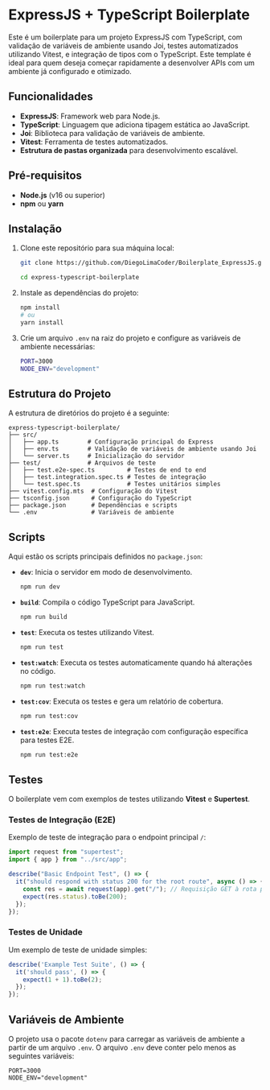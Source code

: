 # ExpressJS + TypeScript Boilerplate

Este é um boilerplate para um projeto ExpressJS com TypeScript, com validação de variáveis de ambiente usando Joi, testes automatizados utilizando Vitest, e integração de tipos com o TypeScript. Este template é ideal para quem deseja começar rapidamente a desenvolver APIs com um ambiente já configurado e otimizado.

## Funcionalidades

- **ExpressJS**: Framework web para Node.js.
- **TypeScript**: Linguagem que adiciona tipagem estática ao JavaScript.
- **Joi**: Biblioteca para validação de variáveis de ambiente.
- **Vitest**: Ferramenta de testes automatizados.
- **Estrutura de pastas organizada** para desenvolvimento escalável.

## Pré-requisitos

- **Node.js** (v16 ou superior)
- **npm** ou **yarn**

## Instalação

1. Clone este repositório para sua máquina local:

    ```bash
    git clone https://github.com/DiegoLimaCoder/Boilerplate_ExpressJS.git
    
    cd express-typescript-boilerplate
    ```

2. Instale as dependências do projeto:

    ```bash
    npm install
    # ou
    yarn install
    ```

3. Crie um arquivo `.env` na raiz do projeto e configure as variáveis de ambiente necessárias:

    ```bash
    PORT=3000
    NODE_ENV="development"
    ```

## Estrutura do Projeto

A estrutura de diretórios do projeto é a seguinte:

```
express-typescript-boilerplate/
├── src/
│   ├── app.ts        # Configuração principal do Express
│   ├── env.ts        # Validação de variáveis de ambiente usando Joi
│   └── server.ts     # Inicialização do servidor
├── test/             # Arquivos de teste
│   ├── test.e2e-spec.ts         # Testes de end to end
│   ├── test.integration.spec.ts # Testes de integração
│   └── test.spec.ts             # Testes unitários simples
├── vitest.config.mts  # Configuração do Vitest
├── tsconfig.json      # Configuração do TypeScript
├── package.json       # Dependências e scripts
└── .env               # Variáveis de ambiente
```

## Scripts

Aqui estão os scripts principais definidos no `package.json`:

- **`dev`**: Inicia o servidor em modo de desenvolvimento.

    ```bash
    npm run dev
    ```

- **`build`**: Compila o código TypeScript para JavaScript.

    ```bash
    npm run build
    ```

- **`test`**: Executa os testes utilizando Vitest.

    ```bash
    npm run test
    ```

- **`test:watch`**: Executa os testes automaticamente quando há alterações no código.

    ```bash
    npm run test:watch
    ```

- **`test:cov`**: Executa os testes e gera um relatório de cobertura.

    ```bash
    npm run test:cov
    ```

- **`test:e2e`**: Executa testes de integração com configuração específica para testes E2E.

    ```bash
    npm run test:e2e
    ```

## Testes

O boilerplate vem com exemplos de testes utilizando **Vitest** e **Supertest**.

### Testes de Integração (E2E)

Exemplo de teste de integração para o endpoint principal `/`:

```ts
import request from "supertest";
import { app } from "../src/app";

describe("Basic Endpoint Test", () => {
  it("should respond with status 200 for the root route", async () => {
    const res = await request(app).get("/"); // Requisição GET à rota principal
    expect(res.status).toBe(200);
  });
});
```

### Testes de Unidade

Um exemplo de teste de unidade simples:

```ts
describe('Example Test Suite', () => {
  it('should pass', () => {
    expect(1 + 1).toBe(2);
  });
});
```

## Variáveis de Ambiente

O projeto usa o pacote `dotenv` para carregar as variáveis de ambiente a partir de um arquivo `.env`. O arquivo `.env` deve conter pelo menos as seguintes variáveis:

```env
PORT=3000
NODE_ENV="development"
```
